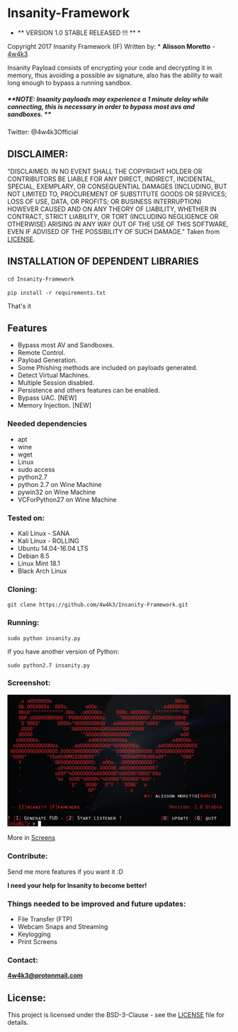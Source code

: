 # Insanity-Framework

* **  VERSION 1.0 STABLE RELEASED !!! ** *

Copyright 2017 Insanity Framework (IF)
Written by: * **Alisson Moretto** - [4w4k3](https://github.com/4w4k3)

Insanity Payload consists of encrypting your code and decrypting it in memory, thus avoiding a possible av signature, also has the ability to wait long enough to bypass a running sandbox. 

##### **NOTE: Insanity payloads may experience a 1 minute delay while connecting, this is necessary in order to bypass most avs and sandboxes. **

Twitter: @4w4k3Official

## DISCLAIMER: 

"DISCLAIMED. IN NO EVENT SHALL THE COPYRIGHT HOLDER OR CONTRIBUTORS BE LIABLE
FOR ANY DIRECT, INDIRECT, INCIDENTAL, SPECIAL, EXEMPLARY, OR CONSEQUENTIAL
DAMAGES (INCLUDING, BUT NOT LIMITED TO, PROCUREMENT OF SUBSTITUTE GOODS OR
SERVICES; LOSS OF USE, DATA, OR PROFITS; OR BUSINESS INTERRUPTION) HOWEVER
CAUSED AND ON ANY THEORY OF LIABILITY, WHETHER IN CONTRACT, STRICT LIABILITY,
OR TORT (INCLUDING NEGLIGENCE OR OTHERWISE) ARISING IN ANY WAY OUT OF THE USE
OF THIS SOFTWARE, EVEN IF ADVISED OF THE POSSIBILITY OF SUCH DAMAGE."
Taken from [LICENSE](LICENSE).

## INSTALLATION OF DEPENDENT LIBRARIES
`cd Insanity-Framework`

`pip install -r requirements.txt`

That's it

## Features 

- Bypass most AV and Sandboxes.
- Remote Control.
- Payload Generation.
- Some Phishing methods are included on payloads generated.
- Detect Virtual Machines.
- Multiple Session disabled.
- Persistence and others features can be enabled.
- Bypass UAC. [NEW]
- Memory Injection. [NEW]

### Needed dependencies

* apt
* wine
* wget
* Linux
* sudo access
* python2.7
* python 2.7 on Wine Machine
* pywin32 on Wine Machine
* VCForPython27 on Wine Machine

### Tested on:

+ Kali Linux - SANA
+ Kali Linux - ROLLING
+ Ubuntu 14.04-16.04 LTS
+ Debian 8.5
+ Linux Mint 18.1
+ Black Arch Linux

### Cloning:
```
git clone https://github.com/4w4k3/Insanity-Framework.git
```

### Running:
```
sudo python insanity.py
```

If you have another version of Python:

```
sudo python2.7 insanity.py
```

### Screenshot:
![Shot](https://github.com/4w4k3/Insanity-Framework/blob/master/Screens/shot.png)

More in [Screens](Screens)

### Contribute:
Send me more features if you want it :D

**I need your help for Insanity to become better!**

### Things needed to be improved and future updates:
- File Transfer (FTP)
- Webcam Snaps and Streaming
- Keylogging
- Print Screens

### Contact:
**4w4k3@protonmail.com**

## License:

This project is licensed under the BSD-3-Clause - see the [LICENSE](LICENSE) file for details.
